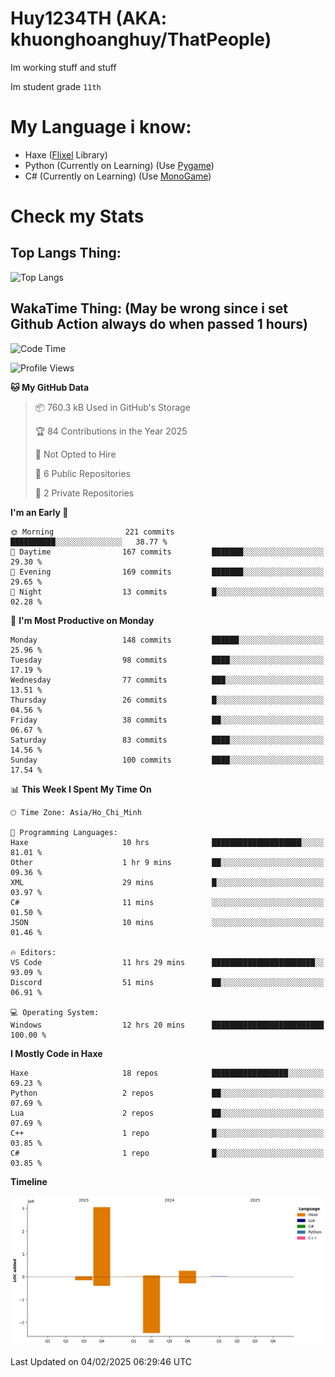 # Huy1234TH (AKA: khuonghoanghuy/ThatPeople)
Im working stuff and stuff

Im student grade `11th`

# My Language i know:
- Haxe ([Flixel](http://haxeflixel.com/) Library)
- Python (Currently on Learning) (Use [Pygame](https://www.pygame.org/news))
- C# (Currently on Learning) (Use [MonoGame](https://monogame.net/))

# Check my Stats
## Top Langs Thing:
![Top Langs](https://github-readme-stats.vercel.app/api/top-langs/?username=khuonghoanghuy&hide_progress=false)

## WakaTime Thing: (May be wrong since i set Github Action always do when passed 1 hours)
<!--START_SECTION:waka-->
![Code Time](http://img.shields.io/badge/Code%20Time-13%20hrs%2041%20mins-blue)

![Profile Views](http://img.shields.io/badge/Profile%20Views-249-blue)

**🐱 My GitHub Data** 

> 📦 760.3 kB Used in GitHub's Storage 
 > 
> 🏆 84 Contributions in the Year 2025
 > 
> 🚫 Not Opted to Hire
 > 
> 📜 6 Public Repositories 
 > 
> 🔑 2 Private Repositories 
 > 
**I'm an Early 🐤** 

```text
🌞 Morning                221 commits         ██████████░░░░░░░░░░░░░░░   38.77 % 
🌆 Daytime                167 commits         ███████░░░░░░░░░░░░░░░░░░   29.30 % 
🌃 Evening                169 commits         ███████░░░░░░░░░░░░░░░░░░   29.65 % 
🌙 Night                  13 commits          █░░░░░░░░░░░░░░░░░░░░░░░░   02.28 % 
```
📅 **I'm Most Productive on Monday** 

```text
Monday                   148 commits         ██████░░░░░░░░░░░░░░░░░░░   25.96 % 
Tuesday                  98 commits          ████░░░░░░░░░░░░░░░░░░░░░   17.19 % 
Wednesday                77 commits          ███░░░░░░░░░░░░░░░░░░░░░░   13.51 % 
Thursday                 26 commits          █░░░░░░░░░░░░░░░░░░░░░░░░   04.56 % 
Friday                   38 commits          ██░░░░░░░░░░░░░░░░░░░░░░░   06.67 % 
Saturday                 83 commits          ████░░░░░░░░░░░░░░░░░░░░░   14.56 % 
Sunday                   100 commits         ████░░░░░░░░░░░░░░░░░░░░░   17.54 % 
```


📊 **This Week I Spent My Time On** 

```text
🕑︎ Time Zone: Asia/Ho_Chi_Minh

💬 Programming Languages: 
Haxe                     10 hrs              ████████████████████░░░░░   81.01 % 
Other                    1 hr 9 mins         ██░░░░░░░░░░░░░░░░░░░░░░░   09.36 % 
XML                      29 mins             █░░░░░░░░░░░░░░░░░░░░░░░░   03.97 % 
C#                       11 mins             ░░░░░░░░░░░░░░░░░░░░░░░░░   01.50 % 
JSON                     10 mins             ░░░░░░░░░░░░░░░░░░░░░░░░░   01.46 % 

🔥 Editors: 
VS Code                  11 hrs 29 mins      ███████████████████████░░   93.09 % 
Discord                  51 mins             ██░░░░░░░░░░░░░░░░░░░░░░░   06.91 % 

💻 Operating System: 
Windows                  12 hrs 20 mins      █████████████████████████   100.00 % 
```

**I Mostly Code in Haxe** 

```text
Haxe                     18 repos            █████████████████░░░░░░░░   69.23 % 
Python                   2 repos             ██░░░░░░░░░░░░░░░░░░░░░░░   07.69 % 
Lua                      2 repos             ██░░░░░░░░░░░░░░░░░░░░░░░   07.69 % 
C++                      1 repo              █░░░░░░░░░░░░░░░░░░░░░░░░   03.85 % 
C#                       1 repo              █░░░░░░░░░░░░░░░░░░░░░░░░   03.85 % 
```



**Timeline**

![Lines of Code chart](https://raw.githubusercontent.com/khuonghoanghuy/khuonghoanghuy/main/assets/bar_graph.png)


 Last Updated on 04/02/2025 06:29:46 UTC
<!--END_SECTION:waka-->
